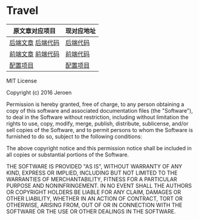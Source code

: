 # Travel




|  原文章对应项目   | 现对应地址  |
|  ----  | ----  |
| [后端文章](https://jeroendruwe.be/microservices-with-spring-boot/) [后端代码](https://github.com/Jdruwe/travel/tree/develop)  | [后端代码](https://github.com/cheese8/travel) |
| [前端文章](https://jeroendruwe.be/travel-example-vue-js-single-page-app/) [前端代码](https://github.com/Jdruwe/travel-vue)  | [前端代码](https://github.com/cheese8/travel-vue) |
| [配置项目](https://github.com/Jdruwe/travel-config)  | [配置项目](https://github.com/cheese8/travel-config) |

MIT License

Copyright (c) 2016 Jeroen

Permission is hereby granted, free of charge, to any person obtaining a copy of this software and associated documentation files (the "Software"), to deal in the Software without restriction, including without limitation the rights to use, copy, modify, merge, publish, distribute, sublicense, and/or sell copies of the Software, and to permit persons to whom the Software is furnished to do so, subject to the following conditions:

The above copyright notice and this permission notice shall be included in all copies or substantial portions of the Software.

THE SOFTWARE IS PROVIDED "AS IS", WITHOUT WARRANTY OF ANY KIND, EXPRESS OR IMPLIED, INCLUDING BUT NOT LIMITED TO THE WARRANTIES OF MERCHANTABILITY, FITNESS FOR A PARTICULAR PURPOSE AND NONINFRINGEMENT. IN NO EVENT SHALL THE AUTHORS OR COPYRIGHT HOLDERS BE LIABLE FOR ANY CLAIM, DAMAGES OR OTHER LIABILITY, WHETHER IN AN ACTION OF CONTRACT, TORT OR OTHERWISE, ARISING FROM, OUT OF OR IN CONNECTION WITH THE SOFTWARE OR THE USE OR OTHER DEALINGS IN THE SOFTWARE.